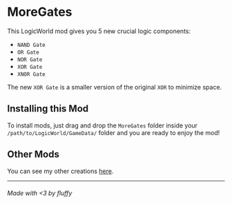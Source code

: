 # MoreGates
This LogicWorld mod gives you 5 new crucial logic components:
- `NAND Gate`
- `OR Gate`
- `NOR Gate`
- `XOR Gate`
- `XNOR Gate`

The new `XOR Gate` is a smaller version of the original `XOR` to minimize space.

## Installing this Mod
To install mods, just drag and drop the `MoreGates` folder inside your `/path/to/LogicWorld/GameData/` folder and you are ready to enjoy the mod!

## Other Mods
You can see my other creations [here](https://github.com/fluffeliger/Logicworld-Mods).

---
###### Made with &lt;3 by fluffy
